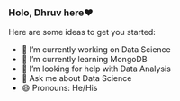 ### Holo, Dhruv here❤



Here are some ideas to get you started:

- 🔭 I’m currently working on Data Science
- 🌱 I’m currently learning MongoDB
- 🤔 I’m looking for help with Data Analysis
- 💬 Ask me about Data Science
- 😄 Pronouns: He/His

